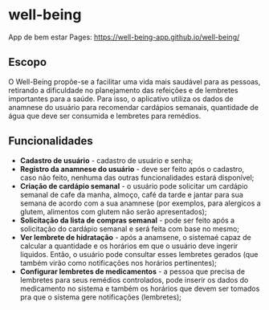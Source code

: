 # well-being
App de bem estar
Pages: https://well-being-app.github.io/well-being/

## Escopo
O Well-Being propõe-se a facilitar uma vida mais saudável para as pessoas, retirando a dificuldade no planejamento das refeições e de lembretes importantes para a saúde. Para isso, o aplicativo utiliza os dados de anamnese do usuário para recomendar cardápios semanais, quantidade de água que deve ser consumida e lembretes para remédios.

## Funcionalidades
- **Cadastro de usuário** - cadastro de usuário e senha;
- **Registro da anamnese do usuário** - deve ser feito após o cadastro, caso não feito, nenhuma das outras funcionalidades estará disponível;
- **Criação de cardápio semanal** - o usuário pode solicitar um cardápio semanal de cafe da manha, almoço, café da tarde e jantar para sua semana de acordo com a sua anamnese (por exemplos, para alergicos a glutem, alimentos com glutem não serão apresentados);
- **Solicitação da lista de compras semanal** - pode ser feito após a solicitação do cardápio semanal e será feita com base no mesmo;
- **Ver lembrete de hidratação** - após a anamsene, o sistemaé capaz de calcular a quantidade e os horários em que o usuário deve ingerir liquidos. Então, o usuário pode consultar esses lembretes gerados (que também virão como notificações nos horários pertinentes);
- **Configurar lembretes de medicamentos** - a pessoa que precisa de lembretes para seus remédios controlados, pode inserir os dados do medicamento no sistema e também os horários que devem ser tomados pra que o sistema gere notificações (lembretes);
